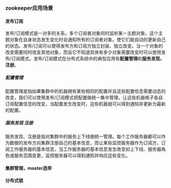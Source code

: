 ### zookeeper应用场景

#### 发布订阅

发布/订阅模式是一对多的关系，多个订阅者对象同时监听某一主题对象，这个主题对象在自身状态发生变化时会通知所有的订阅者对象。使它们能自动的更新自己的状态。发布/订阅可以使得发布方和订阅方独立封装、独立改变。当一个对象的改变需要同时改变其他对象，而且它不知道具体有多少对象需要改变时可以使用发布/订阅模式。发布/订阅模式在分布式系统中的典型应用有**配置管理**和**服务发现、注册**。

##### 配置管理

配置管理是指如果集群中的机器拥有某些相同的配置并且这些配置信息需要动态的改变，我们可以使用发布/订阅模式把配置做统一集中管理，让这些机器格子各自订阅配置信息的改变，当配置发生改变时，这些机器就可以得到通知并更新为最新的配置。

##### 服务发现 注册

服务发现、注册是指对集群中的服务上下线做统一管理。每个工作服务器都可以作为数据的发布方向集群注册自己的基本信息，而让某些监控服务器作为订阅方，订阅工作服务器的基本信息，当工作服务器的基本信息发生改变如上下线、服务器角色或服务范围变更，监控服务器可以得到通知并响应这些变化。

#### 集群管理，master选举

#### 分布式锁